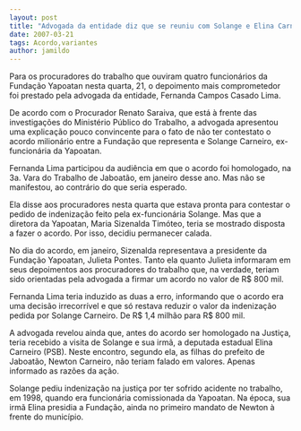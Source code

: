 ```yaml
---
layout: post
title: "Advogada da entidade diz que se reuniu com Solange e Elina Carneiro antes do acordo"
date: 2007-03-21
tags: Acordo,variantes
author: jamildo
---
```

Para os procuradores do trabalho que ouviram quatro funcion&aacute;rios da Funda&ccedil;&atilde;o Yapoatan nesta quarta, 21, o depoimento mais comprometedor foi prestado pela advogada da entidade, Fernanda Campos Casado Lima.

De acordo com o Procurador Renato Saraiva, que est&aacute; &agrave; frente das investiga&ccedil;&otilde;es do Minist&eacute;rio P&uacute;blico do Trabalho, a advogada apresentou uma explica&ccedil;&atilde;o pouco convincente para o fato de n&atilde;o ter contestato o acordo milion&aacute;rio entre a Funda&ccedil;&atilde;o que representa e Solange Carneiro, ex-funcion&aacute;ria da Yapoatan.

Fernanda Lima participou da audi&ecirc;ncia em que o acordo foi homologado, na 3a. Vara do Trabalho de Jaboat&atilde;o, em janeiro desse ano. Mas n&atilde;o se manifestou, ao contr&aacute;rio do que seria esperado.

Ela disse aos procuradores nesta quarta que estava pronta para contestar o pedido de indeniza&ccedil;&atilde;o feito pela ex-funcion&aacute;ria Solange. Mas que a diretora da Yapoatan, Maria Sizenalda Tim&oacute;teo, teria se mostrado disposta a fazer o acordo. Por isso, decidiu permanecer calada.

No dia do acordo, em janeiro, Sizenalda representava a presidente da Funda&ccedil;&atilde;o Yapoatan, Julieta Pontes. Tanto ela quanto Julieta informaram em seus depoimentos aos procuradores do trabalho que, na verdade, teriam sido orientadas pela advogada a firmar um acordo no valor de R$ 800 mil.

Fernanda Lima teria induzido as duas a erro, informando que o acordo era uma decis&atilde;o irrecorr&iacute;vel e que s&oacute; restava reduzir o valor da indeniza&ccedil;&atilde;o pedida por Solange Carneiro. De R$ 1,4 milh&atilde;o para R$ 800 mil.

A advogada revelou ainda que, antes do acordo ser homologado na Justi&ccedil;a, teria recebido a visita de Solange e sua irm&atilde;, a deputada estadual Elina Carneiro (PSB). Neste encontro, segundo ela, as filhas do prefeito de Jaboat&atilde;o, Newton Carneiro, n&atilde;o teriam falado em valores. Apenas informado as raz&otilde;es da a&ccedil;&atilde;o.

Solange pediu indeniza&ccedil;&atilde;o na justi&ccedil;a por ter sofrido acidente no trabalho, em 1998, quando era funcion&aacute;ria comissionada da Yapoatan. Na &eacute;poca, sua irm&atilde; Elina presidia a Funda&ccedil;&atilde;o, ainda no primeiro mandato de Newton &agrave; frente do munic&iacute;pio.